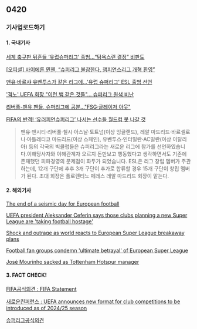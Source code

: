 ## 0420
### 기사업로드하기
#### 1. 국내기사

[세계 축구판 뒤흔들 ‘유럽슈퍼리그’ 출범…“탐욕스런 결정” 비판도](http://www.hani.co.kr/arti/sports/soccer/991562.html)

[[오피셜] 바이에른 뮌헨, “슈퍼리그 불참한다, 챔피언스리그 개혁 환영”](https://www.goal.com/kr/%EB%89%B4%EC%8A%A4/%EC%98%A4%ED%94%BC%EC%85%9C-%EB%B0%94%EC%9D%B4%EC%97%90%EB%A5%B8-%EB%AE%8C%ED%97%A8-%EC%8A%88%ED%8D%BC%EB%A6%AC%EA%B7%B8-%EB%B6%88%EC%B0%B8%ED%95%9C%EB%8B%A4-%EC%B1%94%ED%94%BC%EC%96%B8%EC%8A%A4%EB%A6%AC%EA%B7%B8-%EA%B0%9C%ED%98%81-%ED%99%98%EC%98%81/1hsja9mf73pb51km7zs65uyg55)

[맨유·바르샤·유벤투스가 같은 리그에…'유럽 슈퍼리그' ESL 출범 선언](https://www.etoday.co.kr/news/view/2016897)

['격노' UEFA 회장 "이런 뱀 같은 것들"... 슈퍼리그 원색 비난](https://star.mt.co.kr/stview.php?no=2021041919475668787&VBC)

[리버풀-맨유 팬들, 슈퍼리그에 공분…"FSG·글레이저 아웃"](http://www.busan.com/view/busan/view.php?code=2021041915230519091)

[FIFA의 반격! ‘유러피언슈퍼리그’ 나서는 선수들 월드컵 못 나갈 것](https://www.chosun.com/sports/sports_photo/2021/04/19/F4PAUO3K3YBPMKO5AHFSVRM6PM/)

> 맨유·맨시티·리버풀·첼시·아스날·토트넘(이상 잉글랜드), 레알 마드리드·바르셀로나·아틀레티코 마드리드(이상 스페인), 유벤투스·인터밀란·AC밀란(이상 이탈리아) 등의 각국의 빅클럽들은 슈퍼리그라는 새로운 리그에 참가를 선언하였습니다.이해당사자와 이해관계자 오르지 돈만보고 행동했다고 생각하면서도 기존에 존재했던 피파경영의 문제점이 화두가 되었습니다. 
ESL은 리그 창립 멤버가 주관하는데, 12개 구단에 추후 3개 구단이 추가로 합류할 경우 15개 구단이 창립 멤버가 된다. 초대 회장은 플로렌티노 페레스 레알 마드리드 회장이 맡는다.


#### 2. 해외기사
[The end of a seismic day for European football](https://edition.cnn.com/world/live-news/european-super-league-updates-live-cmd-spt/index.html)

[UEFA president Aleksander Ceferin says those clubs planning a new Super League are 'taking football hostage'](https://edition.cnn.com/2021/04/18/sport/football-super-league-announced/index.html)

[Shock and outrage as world reacts to European Super League breakaway plans](https://edition.cnn.com/2021/04/19/football/european-super-league-reaction-politicians-spt-intl/index.html)

[Football fan groups condemn 'ultimate betrayal' of European Super League](https://edition.cnn.com/2021/04/19/football/european-super-league-fan-reaction-spt-intl/index.html)

[José Mourinho sacked as Tottenham Hotspur manager](https://edition.cnn.com/2021/04/19/football/jose-mourinho-fired-tottenham-hotspur-spt-intl/index.html)

> 

#### 3. FACT CHECK!
[FIFA공식의견 : FIFA Statement](https://www.fifa.com/who-we-are/news/fifa-statement-x3487)

[새로운컨퍼런스 : UEFA announces new format for club competitions to be introduced as of 2024/25 season](https://www.uefa.com/insideuefa/mediaservices/mediareleases/news/0268-1213f7aa85bb-d56154ff8fe8-1000--new-uefa-club-competition-formats-from-2024-25/)

[슈퍼리그공식의견](https://thesuperleague.com/)